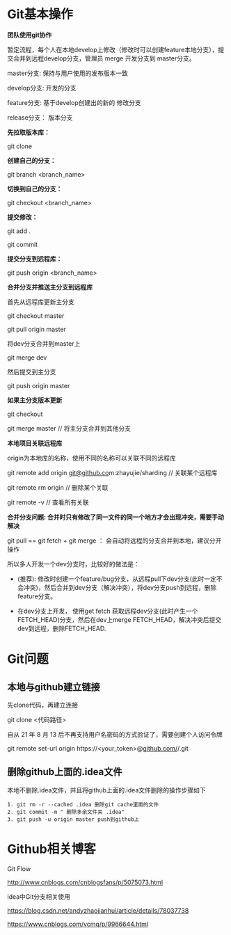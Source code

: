 # Git基本操作

**团队使用git协作**

暂定流程，每个人在本地develop上修改（修改时可以创建feature本地分支），提交合并到远程develop分支，管理员 merge 开发分支到 master分支。

master分支:  保持与用户使用的发布版本一致

develop分支:  开发的分支

feature分支:  基于develop创建出的新的 修改分支

release分支：  版本分支

**先拉取版本库：**

git clone

**创建自己的分支：**

git branch <branch_name>

**切换到自己的分支：**

git checkout <branch_name>

**提交修改：**

git add .

git commit

**提交分支到远程库：**

git push origin <branch_name>

**合并分支并推送主分支到远程库**

首先从远程库更新主分支

git checkout master

git pull origin master   

将dev分支合并到master上

git merge dev

然后提交到主分支

git push origin master

**如果主分支版本更新**

git checkout <dev>

git merge master       // 将主分支合并到其他分支

**本地项目关联远程库**

origin为本地库的名称，使用不同的名称可以关联不同的远程库

git remote add origin [git@github.co](mailto:git@github.com)m:zhayujie/sharding    // 关联某个远程库

git remote rm origin                     // 删除某个关联

git remote -v                        // 查看所有关联

**合并分支问题: 合并时只有修改了同一文件的同一个地方才会出现冲突，需要手动解决**

git pull == git fetch + git merge  ： 会自动将远程的分支合并到本地，建议分开操作

所以多人开发一个dev分支时，比较好的做法是：

- (推荐): 修改时创建一个feature/bug分支，从远程pull下dev分支(此时一定不会冲突)，然后合并到dev分支（解决冲突），将dev分支push到远程，删除 feature分支。

- 在dev分支上开发， 使用get fetch 获取远程dev分支(此时产生一个 FETCH_HEAD)分支，然后在dev上merge  FETCH_HEAD，解决冲突后提交dev到远程，删除FETCH_HEAD.



# Git问题

## 本地与github建立链接

先clone代码，再建立连接

git clone <代码路径>

自从 21 年 8 月 13 后不再支持用户名密码的方式验证了，需要创建个人访问令牌

git remote set-url origin https://<your_token>@[github.com/](http://github.com/)<USERNAME>/<REPO>.git

## 删除github上面的.idea文件

本地不删除.idea文件，并且将github上面的.idea文件删除的操作步骤如下

	1. git rm -r --cached .idea 删除git cache里面的文件
	2. git commit -m " 删除多余文件夹 .idea"
	3. git push -u origin master push到github上



# Github相关博客

Git Flow

http://www.cnblogs.com/cnblogsfans/p/5075073.html

idea中Git分支相关使用

https://blog.csdn.net/andyzhaojianhui/article/details/78037738

https://www.cnblogs.com/vcmq/p/9966644.html



